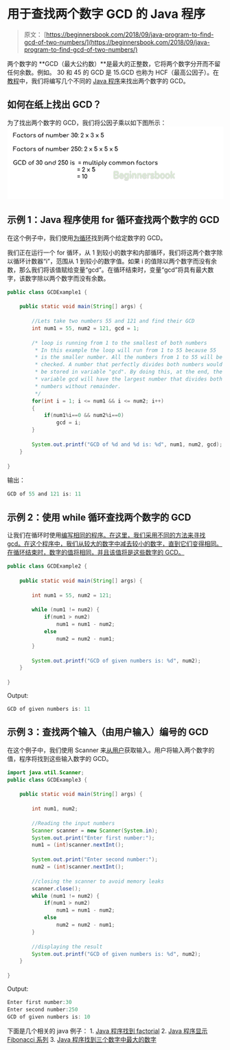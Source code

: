 # 用于查找两个数字 GCD 的 Java 程序

> 原文： [https://beginnersbook.com/2018/09/java-program-to-find-gcd-of-two-numbers/](https://beginnersbook.com/2018/09/java-program-to-find-gcd-of-two-numbers/)

两个数字的 **GCD（最大公约数）**是最大的正整数，它将两个数字分开而不留任何余数。例如。 30 和 45 的 GCD 是 15.GCD 也称为 HCF（最高公因子）。在[教程](https://beginnersbook.com/java-tutorial-for-beginners-with-examples/)中，我们将编写几个不同的 [Java 程序](https://beginnersbook.com/2017/09/java-examples/)来找出两个数字的 GCD。

## 如何在纸上找出 GCD？

为了找出两个数字的 GCD，我们将公因子乘以如下图所示：
![Finding GCD of numbers in Java](img/d8f8edff12c9c44190064c6b8b7ce5ce.jpg)

## 示例 1：Java 程序使用 for 循环查找两个数字的 GCD

在这个例子中，我们使用[为循环](https://beginnersbook.com/2015/03/for-loop-in-java-with-example/)找到两个给定数字的 GCD。

我们正在运行一个 for 循环，从 1 到较小的数字和内部循环，我们将这两个数字除以循环计数器“i”，范围从 1 到较小的数字值。如果 i 的值除以两个数字而没有余数，那么我们将该值赋给变量“gcd”。在循环结束时，变量“gcd”将具有最大数字，该数字除以两个数字而没有余数。

```java
public class GCDExample1 {

    public static void main(String[] args) {

    	//Lets take two numbers 55 and 121 and find their GCD
        int num1 = 55, num2 = 121, gcd = 1;

        /* loop is running from 1 to the smallest of both numbers
         * In this example the loop will run from 1 to 55 because 55
         * is the smaller number. All the numbers from 1 to 55 will be 
         * checked. A number that perfectly divides both numbers would
         * be stored in variable "gcd". By doing this, at the end, the 
         * variable gcd will have the largest number that divides both
         * numbers without remainder.
         */
        for(int i = 1; i <= num1 && i <= num2; i++)
        {
            if(num1%i==0 && num2%i==0)
                gcd = i;
        }

        System.out.printf("GCD of %d and %d is: %d", num1, num2, gcd);
    }

}
```

输出：

```java
GCD of 55 and 121 is: 11
```

## 示例 2：使用 while 循环查找两个数字的 GCD

让我们在循环时使用[编写相同的程序。在这里，我们采用不同的方法来寻找 gcd。在这个程序中，我们从较大的数字中减去较小的数字，直到它们变得相同。在循环结束时，数字的值将相同，并且该值将是这些数字的 GCD。](https://beginnersbook.com/2015/03/while-loop-in-java-with-examples/)

```java
public class GCDExample2 {

    public static void main(String[] args) {

        int num1 = 55, num2 = 121;

        while (num1 != num2) {
        	if(num1 > num2)
                num1 = num1 - num2;
            else
                num2 = num2 - num1;
        }

        System.out.printf("GCD of given numbers is: %d", num2);
    }

}
```

Output:

```java
GCD of given numbers is: 11
```

## 示例 3：查找两个输入（由用户输入）编号的 GCD

在这个例子中，我们使用 Scanner 来[从用户](https://beginnersbook.com/2014/07/java-program-to-get-input-from-user/)获取输入。用户将输入两个数字的值，程序将找到这些输入数字的 GCD。

```java
import java.util.Scanner;
public class GCDExample3 {

    public static void main(String[] args) {

        int num1, num2;

        //Reading the input numbers
        Scanner scanner = new Scanner(System.in);
        System.out.print("Enter first number:");
        num1 = (int)scanner.nextInt();

        System.out.print("Enter second number:");
        num2 = (int)scanner.nextInt();

        //closing the scanner to avoid memory leaks
        scanner.close();
        while (num1 != num2) {
        	if(num1 > num2)
                num1 = num1 - num2;
            else
                num2 = num2 - num1;
        }

        //displaying the result
        System.out.printf("GCD of given numbers is: %d", num2);
    }

}
```

Output:

```java
Enter first number:30
Enter second number:250
GCD of given numbers is: 10
```

下面是几个相关的 java 例子：
1\. [Java 程序找到 factorial](https://beginnersbook.com/2017/09/java-program-to-find-factorial-using-for-and-while-loop/)
2\. [Java 程序显示 Fibonacci 系列](https://beginnersbook.com/2017/09/java-program-to-display-fibonacci-series-using-loops/)
3\. [Java 程序找到三个数字中最大的数字](https://beginnersbook.com/2017/09/java-program-to-find-largest-of-three-numbers/)